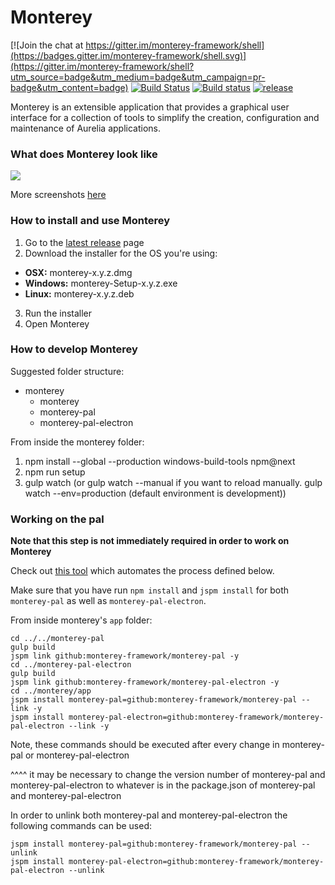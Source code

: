 # Monterey

[![Join the chat at https://gitter.im/monterey-framework/shell](https://badges.gitter.im/monterey-framework/shell.svg)](https://gitter.im/monterey-framework/shell?utm_source=badge&utm_medium=badge&utm_campaign=pr-badge&utm_content=badge)
[![Build Status](https://travis-ci.org/monterey-framework/monterey.svg?branch=master)](https://travis-ci.org/monterey-framework/monterey)
[![Build status](https://ci.appveyor.com/api/projects/status/cc265tb7drdf9wh6?svg=true)](https://ci.appveyor.com/project/JeroenVinke/monterey)
[![release](https://img.shields.io/github/release/monterey-framework/monterey.svg)]()

Monterey is an extensible application that provides a graphical user interface for a collection of tools to simplify the creation, configuration and maintenance of Aurelia applications. 

### What does Monterey look like
![](http://i.imgur.com/5mBNBC3.png)

More screenshots [here](http://imgur.com/a/Zm9MZ)


### How to install and use Monterey
1. Go to the [latest release](https://github.com/monterey-framework/monterey/releases/latest) page
2. Download the installer for the OS you're using:  
  - **OSX:** monterey-x.y.z.dmg 
  - **Windows:** monterey-Setup-x.y.z.exe 
  - **Linux:** monterey-x.y.z.deb 
3. Run the installer
4. Open Monterey

### How to develop Monterey
Suggested folder structure:
- monterey
   - monterey
   - monterey-pal
   - monterey-pal-electron

From inside the monterey folder:

1. npm install --global --production windows-build-tools npm@next
2. npm run setup
3. gulp watch (or gulp watch --manual if you want to reload manually. gulp watch --env=production (default environment is development))


### Working on the pal
**Note that this step is not immediately required in order to work on Monterey**

Check out [this tool](https://github.com/vegarringdal/montery-dev) which automates the process defined below.

Make sure that you have run `npm install` and `jspm install` for both `monterey-pal` as well as `monterey-pal-electron`.

From inside monterey's `app` folder:

```
cd ../../monterey-pal
gulp build
jspm link github:monterey-framework/monterey-pal -y
cd ../monterey-pal-electron
gulp build
jspm link github:monterey-framework/monterey-pal-electron -y
cd ../monterey/app
jspm install monterey-pal=github:monterey-framework/monterey-pal --link -y
jspm install monterey-pal-electron=github:monterey-framework/monterey-pal-electron --link -y
```

Note, these commands should be executed after every change in monterey-pal or monterey-pal-electron

^^^^ it may be necessary to change the version number of monterey-pal and monterey-pal-electron to whatever is in the package.json of monterey-pal and monterey-pal-electron


In order to unlink both monterey-pal and monterey-pal-electron the following commands can be used:

```
jspm install monterey-pal=github:monterey-framework/monterey-pal --unlink
jspm install monterey-pal-electron=github:monterey-framework/monterey-pal-electron --unlink
```
